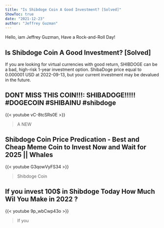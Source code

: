 ```yaml
---
title: "Is Shibdoge Coin A Good Investment? [Solved]"
ShowToc: true 
date: "2021-12-23"
author: "Jeffrey Guzman" 
---
```


Hello, iam Jeffrey Guzman, Have a Rock-and-Roll Day!
## Is Shibdoge Coin A Good Investment? [Solved]
If you are looking for virtual currencies with good return, SHIBDOGE can be a bad, high-risk 1-year investment option. ShibaDoge price equal to 0.000001 USD at 2022-09-13, but your current investment may be devalued in the future.

## DONT MISS THIS COIN!!!: SHIBADOGE!!!!! #DOGECOIN #SHIBAINU #shibdoge
{{< youtube vC-8tcSRs0E >}}
>A NEW 

## Shibdoge Coin Price Predication - Best and Cheap Meme Coin to Invest Now and Wait for 2025 || Whales
{{< youtube G3qowVyFS34 >}}
>Shibdoge Coin

## If you invest 100$ in Shibdoge Today How Much Wil You Make in 2022 ?
{{< youtube 9p_wbCwp43o >}}
>If you 

